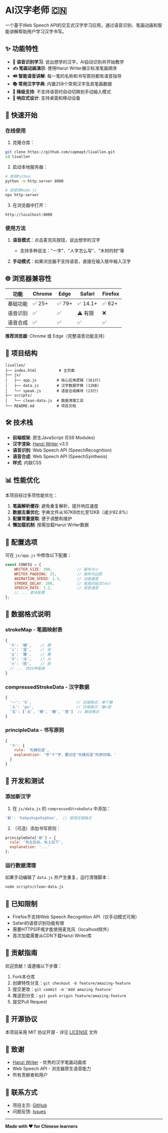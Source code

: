 # AI汉字老师 🇨🇳

一个基于Web Speech API的交互式汉字学习应用，通过语音识别、笔画动画和智能讲解帮助用户学习汉字书写。

## ✨ 功能特性

- **🎤 语音识别学习**: 说出想学的汉字，AI自动识别并开始教学
- **✍️ 笔画动画演示**: 使用Hanzi Writer展示标准笔画顺序
- **🔊 智能语音讲解**: 每一笔的名称和书写原则都有语音指导
- **📚 常用汉字字典**: 内置258个常用汉字及其笔画数据
- **🔄 降级支持**: 不支持语音时自动切换到手动输入模式
- **📱 响应式设计**: 支持桌面和移动设备

## 🚀 快速开始

### 在线使用

1. 克隆仓库：
```bash
git clone https://github.com/capmapt/liuallen.git
cd liuallen
```

2. 启动本地服务器：
```bash
# 使用Python
python -m http.server 8000

# 或使用Node.js
npx http-server
```

3. 在浏览器中打开：
```
http://localhost:8000
```

### 使用方法

1. **语音模式**：点击麦克风按钮，说出想学的汉字
   - 支持多种说法："一字"、"人字怎么写"、"木材的材"等

2. **手动模式**：如果浏览器不支持语音，直接在输入框中输入汉字

## 🌐 浏览器兼容性

| 功能 | Chrome | Edge | Safari | Firefox |
|------|--------|------|--------|---------|
| 基础功能 | ✅ 25+ | ✅ 79+ | ✅ 14.1+ | ✅ 62+ |
| 语音识别 | ✅ | ✅ | ⚠️ 有限 | ❌ |
| 语音合成 | ✅ | ✅ | ✅ | ✅ |

**推荐浏览器**: Chrome 或 Edge（完整语音功能支持）

## 📁 项目结构

```
liuallen/
├── index.html          # 主页面
├── js/
│   ├── app.js         # 核心应用逻辑 (161行)
│   ├── data.js        # 汉字数据字典 (12KB)
│   └── speak.js       # 语音合成模块 (23行)
├── scripts/
│   └── clean-data.js  # 数据清理工具
└── README.md          # 项目文档
```

## 🛠️ 技术栈

- **前端框架**: 原生JavaScript (ES6 Modules)
- **汉字渲染**: [Hanzi Writer](https://hanziwriter.org/) v3.5
- **语音识别**: Web Speech API (SpeechRecognition)
- **语音合成**: Web Speech API (SpeechSynthesis)
- **样式**: 内联CSS

## 📊 性能优化

本项目经过多项性能优化：

1. **笔画解析缓存**: 避免重复解析，提升响应速度
2. **数据去重优化**: 字典文件从167KB优化至12KB（减少92.8%）
3. **配置常量提取**: 便于调整和维护
4. **懒加载机制**: 按需加载Hanzi Writer数据

## 🔧 配置选项

可在 `js/app.js` 中修改以下配置：

```javascript
const CONFIG = {
    WRITER_SIZE: 300,           // 画布大小
    WRITER_PADDING: 25,         // 画布内边距
    ANIMATION_SPEED: 1.5,       // 动画速度
    STROKE_DELAY: 200,          // 笔画间延迟(ms)
    SPEECH_RATE: 1.2,           // 语音速度
    // ... 更多配置
};
```

## 📝 数据格式说明

### strokeMap - 笔画映射表
```javascript
{
  'h': '横',    // 横
  's': '竖',    // 竖
  'p': '撇',    // 撇
  'd': '点',    // 点
  'n': '捺',    // 捺
  // ... 共35种笔画
}
```

### compressedStrokeData - 汉字数据
```javascript
{
  '一': 'h',                    // 压缩格式：单个横
  '人': 'pn',                   // 压缩格式：撇+捺
  '文': ['点', '横', '撇', '捺']  // 数组格式
}
```

### principleData - 书写原则
```javascript
{
  '十': {
    rule: '先横后竖',
    explanation: '写"十"字，要记住"先横后竖"的原则哦。'
  }
}
```

## 🧪 开发和测试

### 添加新汉字

1. 在 `js/data.js` 的 `compressedStrokeData` 中添加：
```javascript
'新': 'hshpshspnhsphsn',  // 使用压缩格式
```

2. （可选）添加书写原则：
```javascript
principleData['新'] = {
  rule: '先左后右，先上后下',
  explanation: '...'
};
```

### 运行数据清理

如果手动编辑了 `data.js` 并产生重复，运行清理脚本：

```bash
node scripts/clean-data.js
```

## 🐛 已知限制

- Firefox不支持Web Speech Recognition API（仅手动模式可用）
- Safari的语音识别功能有限
- 需要HTTPS环境才能使用麦克风（localhost除外）
- 首次加载需要从CDN下载Hanzi Writer库

## 🤝 贡献指南

欢迎贡献！请遵循以下步骤：

1. Fork本仓库
2. 创建特性分支：`git checkout -b feature/amazing-feature`
3. 提交更改：`git commit -m 'Add amazing feature'`
4. 推送到分支：`git push origin feature/amazing-feature`
5. 提交Pull Request

## 📄 开源协议

本项目采用 MIT 协议开源 - 详见 [LICENSE](LICENSE) 文件

## 🙏 致谢

- [Hanzi Writer](https://hanziwriter.org/) - 优秀的汉字笔画动画库
- Web Speech API - 浏览器原生语音能力
- 所有贡献者和用户

## 📮 联系方式

- 项目主页: [GitHub](https://github.com/capmapt/liuallen)
- 问题反馈: [Issues](https://github.com/capmapt/liuallen/issues)

---

**Made with ❤️ for Chinese learners**
